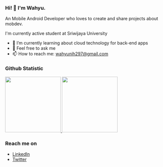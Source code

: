 ### Hi! 👋 I'm Wahyu.

An Mobile Android Developer who loves to create and share projects about mobdev. 

I'm currently active student at Sriwijaya University 

- 🌱 I’m currently learning about cloud technology for back-end apps
- 💬 Feel free to ask me
- 📫 How to reach me: wahyunih297@gmail.com

  
### Github Statistic
<p align="left">
<a href="https://github.com/wahyunugrahha">
<p align="left">
<a href="https://github.com/ahmadrayhan107">
  <img height="180em" src="https://github-readme-stats-eight-theta.vercel.app/api?username=wahyunugrahha&show_icons=true&theme=algolia&include_all_commits=true&count_private=true"/>
  <img height="180em" src="https://github-readme-stats-eight-theta.vercel.app/api/top-langs/?username=wahyunugrahha&layout=compact&langs_count=8&theme=algolia"/>
</a>
</p>

### Reach me on
- <a href="https://linkedin.com/in/wahyunugrahha/">LinkedIn</a>
- <a href="https://twitter/wahyunugrahha">Twitter</a>
